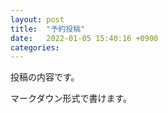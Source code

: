 ```yaml
---
layout: post
title:  "予約投稿"
date:   2022-01-05 15:40:16 +0900
categories: 
---
```

投稿の内容です。

マークダウン形式で書けます。
